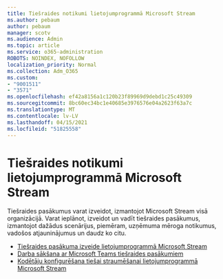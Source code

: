 ```yaml
---
title: Tiešraides notikumi lietojumprogrammā Microsoft Stream
ms.author: pebaum
author: pebaum
manager: scotv
ms.audience: Admin
ms.topic: article
ms.service: o365-administration
ROBOTS: NOINDEX, NOFOLLOW
localization_priority: Normal
ms.collection: Adm_O365
ms.custom:
- "9001511"
- "3571"
ms.openlocfilehash: ef42a8156a1c120b23f89969d9debd1c25c49309
ms.sourcegitcommit: 8bc60ec34bc1e40685e3976576e04a2623f63a7c
ms.translationtype: MT
ms.contentlocale: lv-LV
ms.lasthandoff: 04/15/2021
ms.locfileid: "51825558"
---
```

# <a name="live-events-in-microsoft-stream"></a>Tiešraides notikumi lietojumprogrammā Microsoft Stream

Tiešraides pasākumus varat izveidot, izmantojot Microsoft Stream visā organizācijā. Varat ieplānot, izveidot un vadīt tiešraides pasākumus, izmantojot dažādus scenārijus, piemēram, uzņēmuma mēroga notikumus, vadošos atjauninājumus un daudz ko citu.

- [Tiešraides pasākuma izveide lietojumprogrammā Microsoft Stream](https://docs.microsoft.com/stream/live-create-event)
- [Darba sākšana ar Microsoft Teams tiešraides pasākumiem](https://support.office.com/article/get-started-with-microsoft-teams-live-events-d077fec2-a058-483e-9ab5-1494afda578a)
- [Kodētāju konfigurēšana tiešai straumēšanai lietojumprogrammā Microsoft Stream](https://docs.microsoft.com/stream/live-encoder-setup)
